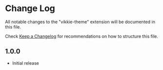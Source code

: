 # Change Log

All notable changes to the "vikkie-theme" extension will be documented in this file.

Check [Keep a Changelog](http://keepachangelog.com/) for recommendations on how to structure this file.

## 1.0.0

- Initial release
